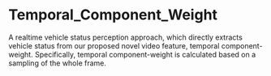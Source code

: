 # Temporal_Component_Weight
A realtime vehicle status perception approach, which directly extracts vehicle status from our proposed novel video feature, temporal component-weight. Specifically, temporal component-weight is calculated based on a sampling of the whole frame.
